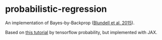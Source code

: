 # probabilistic-regression
An implementation of Bayes-by-Backprop ([Blundell et al. 2015](https://arxiv.org/abs/1505.05424)).

Based on [this tutorial](https://www.tensorflow.org/probability/examples/Probabilistic_Layers_Regression) by tensorflow probability, but implemented with JAX.
